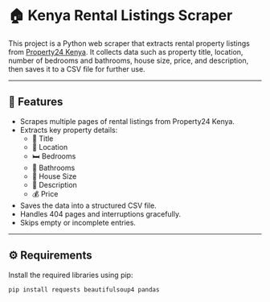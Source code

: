 # 🏠 Kenya Rental Listings Scraper

This project is a Python web scraper that extracts rental property listings from [Property24 Kenya](https://www.property24.co.ke/). It collects data such as property title, location, number of bedrooms and bathrooms, house size, price, and description, then saves it to a CSV file for further use.

---

## 📌 Features

- Scrapes multiple pages of rental listings from Property24 Kenya.
- Extracts key property details:
  - 🏡 Title
  - 📍 Location
  - 🛏️ Bedrooms
  - 🛁 Bathrooms
  - 📐 House Size
  - 💬 Description
  - 💰 Price
- Saves the data into a structured CSV file.
- Handles 404 pages and interruptions gracefully.
- Skips empty or incomplete entries.

---

## ⚙️ Requirements

Install the required libraries using pip:

```bash
pip install requests beautifulsoup4 pandas

